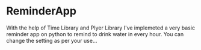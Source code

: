 ﻿# ReminderApp
With the help of Time Library and Plyer Library I've implemeted a very basic reminder app on python to remind to drink water in every hour.
You can change the setting as per your use...
